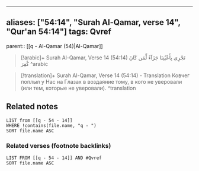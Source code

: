 
---
aliases: ["54:14", "Surah Al-Qamar, verse 14", "Qur'an 54:14"]
tags: Qvref
---

parent:: [[q - Al-Qamar (54)|Al-Qamar]]

> [!arabic]+ Surah Al-Qamar, Verse 14 (54:14)
> <span class="quran-arabic">تَجْرِى بِأَعْيُنِنَا جَزَآءً لِّمَن كَانَ كُفِرَ</span>
^arabic

> [!translation]+ Surah Al-Qamar, Verse 14 (54:14) - Translation
> Ковчег поплыл у Нас на Глазах в воздаяние тому, в кого не уверовали (или тем, которые не уверовали).
^translation



## Related notes
```dataview
LIST from [[q - 54 - 14]]
WHERE !contains(file.name, "q - ")
SORT file.name ASC
```

### Related verses (footnote backlinks)
```dataview
LIST FROM [[q - 54 - 14]] AND #Qvref
SORT file.name ASC
```

